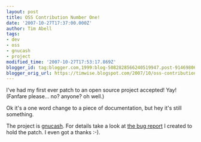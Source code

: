 ```yaml
---
layout: post
title: OSS Contribution Number One!
date: '2007-10-27T17:37:00.000Z'
author: Tim Abell
tags:
- dev
- oss
- gnucash
- project
modified_time: '2007-10-27T17:53:17.869Z'
blogger_id: tag:blogger.com,1999:blog-5082828566240519947.post-9146980638736519354
blogger_orig_url: https://timwise.blogspot.com/2007/10/oss-contribution-number-one.html
---
```


I've had my first ever patch to an open source project accepted! Yay! (Fanfare please... no? anyone? oh well.)  

Ok it's a one word change to a piece of documentation, but hey it's still something.  

The project is [gnucash](http://www.gnucash.org/). For details take a look at [the bug report](http://bugzilla.gnome.org/show_bug.cgi?id=490699) I created to hold the patch. I even got a thanks :-).

